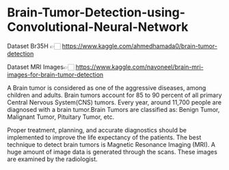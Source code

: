 # Brain-Tumor-Detection-using-Convolutional-Neural-Network

Dataset Br35H 👉🏻 https://www.kaggle.com/ahmedhamada0/brain-tumor-detection

Dataset MRI Images👉🏻 https://www.kaggle.com/navoneel/brain-mri-images-for-brain-tumor-detection

A Brain tumor is considered as one of the aggressive diseases, among children and adults. Brain tumors account for 85 to 90 percent of all primary Central Nervous System(CNS) tumors. Every year, around 11,700 people are diagnosed with a brain tumor.Brain Tumors are classified as: Benign Tumor, Malignant Tumor, Pituitary Tumor, etc. 

Proper treatment, planning, and accurate diagnostics should be implemented to improve the life expectancy of the patients. The best technique to detect brain tumors is Magnetic Resonance Imaging (MRI). A huge amount of image data is generated through the scans. These images are examined by the radiologist. 

